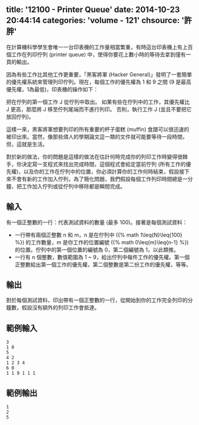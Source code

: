 title: '12100 - Printer Queue'
date: 2014-10-23 20:44:14
categories: 'volume - 121'
chsource: '許胖'
---

在計算機科學學生會唯一一台印表機的工作量相當繁重，有時這台印表機上有上百個工作在列印佇列 (printer queue) 中，使得你要花上數小時的等待去拿到僅有一頁的輸出。

因為有些工作比其他工作更重要，「黑客將軍 (Hacker General)」發明了一套簡單的優先權系統來管理列印佇列。現在，每個工作的優先權為 1 和 9 之間 (9 是最高優先權，1為最低)，印表機的操作如下：

把在佇列的第一個工作 J 從佇列中取出。
如果有些在佇列中的工作，其優先權比 J 更高，那麼將 J 移至佇列尾端而不進行列印。
否則，執行工作 J (並且不要把它放回佇列)。

這樣一來，黑客將軍想要列印的所有重要的杯子蛋糕 (muffin) 食譜可以很迅速的被印出來。當然，像那些煩人的學期論文這一類的文件就可能要等待一段時間，但，這就是生活。

對於新的做法，你的問題是這樣的做法在估計何時完成你的列印工作時變得很棘手，你決定寫一支程式來找出完成時間，這個程式會給定當前佇列 (所有工作的優先權)，以及你的工作在佇列中的位置，你必須計算你的工作何時結束，假設接下來不會有新的工作加入佇列，為了簡化問題，我們假設每個工作列印時間總是一分鐘，把工作加入佇列或從佇列中移除都是瞬間完成。

## 輸入 ##

有一個正整數的一行：代表測試資料的數量 (最多 100)。接著是每個測試資料：

- 一行帶有兩個正整數 n 和 m，n 是在佇列中 ({% math 1\leq{N}\leq{100} %}) 的工作數量，m 是你工作的位置編號 ({% math 0\leq{m}\leq{n-1} %}) 的位置。佇列中的第一個位置的編號為 0，第二個編號為 1，以此類推。
- 一行有 n 個整數，數值範圍為 1 \~ 9，給出佇列中每件工作的優先權。第一個正整數給出第一個工作的優先權，第二個整數是第二份工作的優先權，等等。

## 輸出 ##

對於每個測試資料，印出帶有一個正整數的一行，從開始到你的工作完全列印的分鐘數，假設沒有額外的列印工作會抵達。

## 範例輸入 ##

``` text
3
1 0
5
4 2
1 2 3 4
6 0
1 1 9 1 1 1
```

## 範例輸出 ##

``` text
1
2
5
```